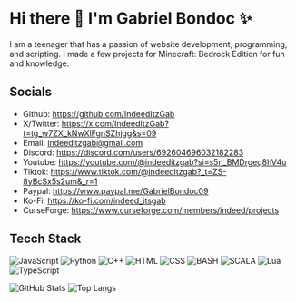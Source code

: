 # Hi there 👋 I'm Gabriel Bondoc ✨
I am a teenager that has a passion of website development, programming, and scripting. I made a few projects for Minecraft: Bedrock Edition for fun and knowledge.

## Socials
- Github: https://github.com/IndeedItzGab
- X/Twitter: https://x.com/IndeedItzGab?t=tg_w7ZX_kNwXlFgnSZhjgg&s=09
- Email: [indeeditzgab@gmail.com](https://mail.google.com/mail/u/0/#inbox?compose=GTvVlcSGLrTGJSLrLBGdzKPlsvbqWZkwpzwGsDcBrphCsnQxghZMxMnrmpvdjgzfQBLFcFvcRngCN)
- Discord: https://discord.com/users/692604696032182283
- Youtube: https://youtube.com/@indeeditzgab?si=s5n_BMDrgeq8hV4u
- Tiktok: https://www.tiktok.com/@indeeditzgab?_t=ZS-8yBcSx5s2um&_r=1
- Paypal: https://www.paypal.me/GabrielBondoc09
- Ko-Fi: https://ko-fi.com/indeed_itsgab
- CurseForge: https://www.curseforge.com/members/indeed/projects

## Tecch Stack
![JavaScript](https://raw.githubusercontent.com/bablubambal/All_logo_and_pictures/1ac69ce5fbc389725f16f989fa53c62d6e1b4883/programming%20languages/javascript.svg)
![Python](https://raw.githubusercontent.com/bablubambal/All_logo_and_pictures/1ac69ce5fbc389725f16f989fa53c62d6e1b4883/programming%20languages/python.svg)
![C++](https://raw.githubusercontent.com/bablubambal/All_logo_and_pictures/1ac69ce5fbc389725f16f989fa53c62d6e1b4883/programming%20languages/c%2B%2B.svg)
![HTML](https://raw.githubusercontent.com/bablubambal/All_logo_and_pictures/1ac69ce5fbc389725f16f989fa53c62d6e1b4883/social%20icons/html5.svg)
![CSS](https://raw.githubusercontent.com/bablubambal/All_logo_and_pictures/1ac69ce5fbc389725f16f989fa53c62d6e1b4883/social%20icons/css3.svg)
![BASH](https://raw.githubusercontent.com/bablubambal/All_logo_and_pictures/refs/heads/main/programming%20languages/bash.svg)
![SCALA](https://abrudz.github.io/logos/Scala.svg)
![Lua](https://abrudz.github.io/logos/Lua.svg)
![TypeScript](https://abrudz.github.io/logos/TypeScript.svg)

![GitHub Stats](https://github-readme-stats.vercel.app/api?username=IndeedItzGab\&rank_icon=github&theme=dark)
![Top Langs](https://github-readme-stats.vercel.app/api/top-langs/?username=IndeedItzGab&hide=scala,supercollider,batchfile&langs_count=10\&layout=compact&theme=dark)
